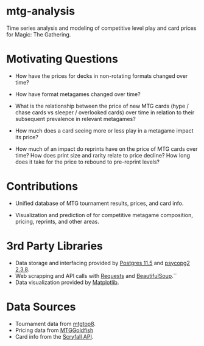 # mtg-analysis
Time series analysis and modeling of competitive level play and card prices for Magic: The Gathering.

# Motivating Questions

* How have the prices for decks in non-rotating formats changed over time?

* How have format metagames changed over time?

* What is the relationship between the price of new MTG cards (hype / chase cards vs sleeper / overlooked cards) over 
time in relation to their subsequent prevalence in relevant metagames?

* How much does a card seeing more or less play in a metagame impact its price? 

* How much of an impact do reprints have on the price of MTG cards over time? How does print size and rarity relate to 
price decline?  How long does it take for the price to rebound to pre-reprint levels?

# Contributions

* Unified database of MTG tournament results, prices, and card info.

* Visualization and prediction of for competitive metagame composition, pricing, reprints, and other areas.

# 3rd Party Libraries
* Data storage and interfacing provided by [Postgres 11.5](https://www.postgresql.org/) and [psycopg2 2.3.8](https://pypi.org/project/psycopg2/).
* Web scrapping and API calls with [Requests](https://2.python-requests.org/en/master/) and [BeautifulSoup](https://www.crummy.com/software/BeautifulSoup/).``
* Data visualization provided by [Matplotlib](https://matplotlib.org/).

# Data Sources
* Tournament data from [mtgtop8](mtgtop8.com).
* Pricing data from [MTGGoldfish](mtggoldfish.com)
* Card info from the [Scryfall API](https://scryfall.com/docs/api).
